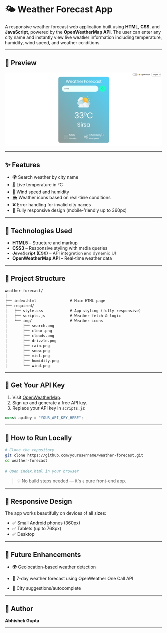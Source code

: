 # 🌤️ Weather Forecast App

A responsive weather forecast web application built using **HTML**, **CSS**, and **JavaScript**, powered by the **OpenWeatherMap API**. The user can enter any city name and instantly view live weather information including temperature, humidity, wind speed, and weather conditions.

---

## 📸 Preview

![Weather App UI](https://github.com/abhishek28gupta/WeatherForeCast/blob/main/required/Screenshot%202025-07-17%20103408.png?raw=true)  

---

## ✨ Features

- 🌍 Search weather by city name
- 🌡️ Live temperature in °C
- 💨 Wind speed and humidity
- 🌦️ Weather icons based on real-time conditions
- ❌ Error handling for invalid city names
- 📱 Fully responsive design (mobile-friendly up to 360px)

---

## 🚀 Technologies Used

- **HTML5** – Structure and markup
- **CSS3** – Responsive styling with media queries
- **JavaScript (ES6)** – API integration and dynamic UI
- **OpenWeatherMap API** – Real-time weather data

---

## 📁 Project Structure

```
weather-forecast/
│
├── index.html               # Main HTML page
├── required/
│   ├── style.css            # App styling (fully responsive)
│   ├── scripts.js           # Weather fetch & logic
│   └── img/                 # Weather icons
│       ├── search.png
│       ├── clear.png
│       ├── clouds.png
│       ├── drizzle.png
│       ├── rain.png
│       ├── snow.png
│       ├── mist.png
│       ├── humidity.png
│       └── wind.png
```

---

## 🔑 Get Your API Key

1. Visit [OpenWeatherMap](https://openweathermap.org/api).
2. Sign up and generate a free API key.
3. Replace your API key in `scripts.js`:

```js
const apiKey = "YOUR_API_KEY_HERE";
```

---

## 🧪 How to Run Locally

```bash
# Clone the repository
git clone https://github.com/yourusername/weather-forecast.git
cd weather-forecast

# Open index.html in your browser
```

> 💡 No build steps needed — it's a pure front-end app.

---

## 📱 Responsive Design

The app works beautifully on devices of all sizes:

- ✅ Small Android phones (360px)
- ✅ Tablets (up to 768px)
- ✅ Desktop

---

## 🔧 Future Enhancements

- 🌍 Geolocation-based weather detection

- 📅 7-day weather forecast using OpenWeather One Call API
  
- 📍 City suggestions/autocomplete

---

## 🙋 Author

**Abhishek Gupta**

---
